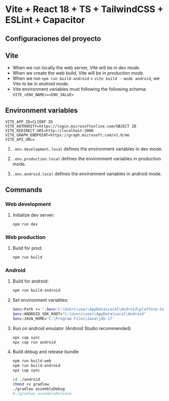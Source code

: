 # Vite + React 18 + TS + TailwindCSS + ESLint + Capacitor

## Configuraciones del proyecto

## Vite

- When we run locally the web server, Vite will be in *dev mode*.
- When we create the web build, Vite will be in *production mode*.
- When we run `npm run build-android` = `vite build --mode android`, we Vite to be in *android mode*.
- Vite environment variables must following the following schema:
`VITE_<ENV_NAME>=<ENV_VALUE>`

## Environment variables

    VITE_APP_ID=CLIENT ID
    VITE_AUTHORITY=https://login.microsoftonline.com/OBJECT ID
    VITE_REDIRECT_URI=http://localhost:3000
    VITE_GRAPH_ENDPOINT=https://graph.microsoft.com/v1.0/me
    VITE_API_URL=

1. `.env.development.local` defines the environment variables in dev mode.

2. `.env.production.local` defines the environment variables in production mode.

3. `.env.android.local` defines the environment variables in android mode.

## Commands

### Web development

1. Initialize dev server:

    ```sh
    npm run dev
    ```

### Web production

1. Build for prod:

    ```sh
    npm run build
    ```

### Android

1. Build for android:

    ```sh
    npm run build-android
    ```

2. Set environment variables:
    ```sh
    $env:Path += ";$env:C:\Users\user\AppData\Local\Android\platform-tools"
    $env:ANDROID_SDK_ROOT="C:\Users\user\AppData\Local\Android"
    $env:JAVA_HOME='C:\Program Files\Java\jdk-17'
    ```

3. Run on android emulator (Android Studio recommended)

    ```sh
    npx cap sync
    npx cap run android
    ```

4. Build debug and release bundle

    ```sh
    npm run build-web
    npm run build-android
    npx cap sync

    cd ./android
    chmod +x gradlew
    ./gradlew assembleDebug
    #./gradlew assembleRelease
    ```
